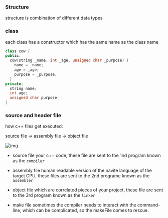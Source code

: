 ### Structure

structure is combination of different data types


### class
each class has a constructor which has the same name as the class name
```c++
class cow {
public:
  cow(string _name, int _age, unsigned char _purpose) {
    name = _name;
    age = _age;
    purpose = _purpose;
  }
private:
  string name;
  int age;
  unsigned char purpose;
}
```

### source and header file

how c++ files get executed:

source file -> assembly file -> object file

![img](https://user-images.githubusercontent.com/32592393/198836640-953f34ba-5fb5-473c-8b91-d978b464c4df.png)
- source file
your c++ code, these file are sent to the 1nd program known as the `compiler`

- assembly file
human readable version of the navite language of the target CPU, these files are sent to the 2nd programe known as the `assembler`

- object file
which are correlated pieces of your project, these file are sent to the 3rd program known as the `linker`

- make file
sometimes the compiler needs to interact with the command-line, which can be complicated, so the makeFile comes to rescue.
